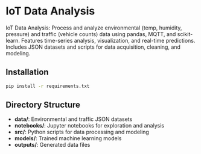 # IoT Data Analysis
IoT Data Analysis: Process and analyze environmental (temp, humidity, pressure) and traffic (vehicle counts) data using pandas, MQTT, and scikit-learn. Features time-series analysis, visualization, and real-time predictions. Includes JSON datasets and scripts for data acquisition, cleaning, and modeling.

## Installation
```bash
pip install -r requirements.txt
```

## Directory Structure
- **data/**: Environmental and traffic JSON datasets
- **notebooks/**: Jupyter notebooks for exploration and analysis
- **src/**: Python scripts for data processing and modeling
- **models/**: Trained machine learning models
- **outputs/**: Generated data files
